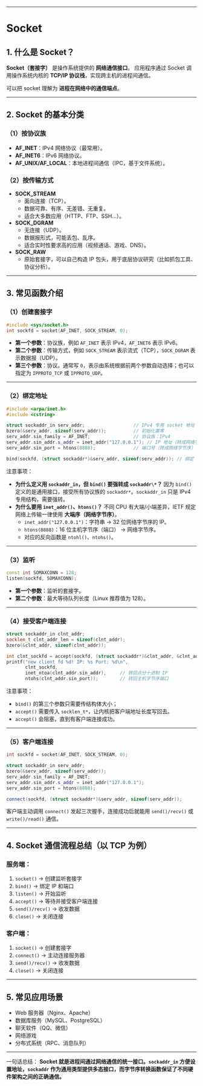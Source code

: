 ------

# Socket

## 1. 什么是 Socket？

**Socket（套接字）** 是操作系统提供的 **网络通信接口**。
 应用程序通过 Socket 调用操作系统内核的 **TCP/IP 协议栈**，实现跨主机的进程间通信。

可以把 socket 理解为 **进程在网络中的通信端点**。

------

## 2. Socket 的基本分类

### （1）按协议族

- **AF_INET**：IPv4 网络协议（最常用）。
- **AF_INET6**：IPv6 网络协议。
- **AF_UNIX/AF_LOCAL**：本地进程间通信（IPC，基于文件系统）。

### （2）按传输方式

- **SOCK_STREAM**
  - 面向连接（TCP）。
  - 数据可靠、有序、无差错、无重复。
  - 适合大多数应用（HTTP、FTP、SSH…）。
- **SOCK_DGRAM**
  - 无连接（UDP）。
  - 数据报形式，可能丢包、乱序。
  - 适合实时性要求高的应用（视频通话、游戏、DNS）。
- **SOCK_RAW**
  - 原始套接字，可以自己构造 IP 包头，用于底层协议研究（比如抓包工具、协议分析）。

------

## 3. 常见函数介绍

### （1）创建套接字

```c
#include <sys/socket.h>
int sockfd = socket(AF_INET, SOCK_STREAM, 0);
```

- **第一个参数**：协议族，例如 `AF_INET` 表示 IPv4，`AF_INET6` 表示 IPv6。
- **第二个参数**：传输方式，例如 `SOCK_STREAM` 表示流式（TCP），`SOCK_DGRAM` 表示数据报（UDP）。
- **第三个参数**：协议。通常写 `0`，表示由系统根据前两个参数自动选择；也可以指定为 `IPPROTO_TCP` 或 `IPPROTO_UDP`。

------

### （2）绑定地址

```c++
#include <arpa/inet.h>
#include <cstring>

struct sockaddr_in serv_addr;                  // IPv4 专用 socket 地址
bzero(&serv_addr, sizeof(serv_addr));          // 初始化置零
serv_addr.sin_family = AF_INET;                // 协议族：IPv4
serv_addr.sin_addr.s_addr = inet_addr("127.0.0.1"); // IP 地址（转成网络字节序）
serv_addr.sin_port = htons(8888);              // 端口号（转成网络字节序）

bind(sockfd, (struct sockaddr*)&serv_addr, sizeof(serv_addr)); // 绑定 socket 和地址
```

注意事项：

- **为什么定义用 `sockaddr_in`，但 `bind()` 要强转成 `sockaddr\*`？**
   因为 `bind()` 定义的是通用接口，接受所有协议族的 `sockaddr*`。`sockaddr_in` 只是 IPv4 专用结构，需要强转。
- **为什么要用 `inet_addr()`、`htons()`？**
   不同 CPU 有大端/小端差异，IETF 规定网络上传输一律使用 **大端序（网络字节序）**。
  - `inet_addr("127.0.0.1")`：字符串 → 32 位网络字节序的 IP。
  - `htons(8888)`：16 位主机字节序（端口） → 网络字节序。
  - 对应的反向函数是 `ntohl()`、`ntohs()`。

------

### （3）监听

```c++
const int SOMAXCONN = 128;
listen(sockfd, SOMAXCONN);
```

- **第一个参数**：监听的套接字。
- **第二个参数**：最大等待队列长度（Linux 推荐值为 128）。

------

### （4）接受客户端连接

```c++
struct sockaddr_in clnt_addr;
socklen_t clnt_addr_len = sizeof(clnt_addr);
bzero(&clnt_addr, sizeof(clnt_addr));

int clnt_sockfd = accept(sockfd, (struct sockaddr*)&clnt_addr, &clnt_addr_len);
printf("new client fd %d! IP: %s Port: %d\n",
       clnt_sockfd,
       inet_ntoa(clnt_addr.sin_addr),     // 转回点分十进制 IP
       ntohs(clnt_addr.sin_port));        // 转回主机字节序端口
```

注意事项：

- `bind()` 的第三个参数只需要传结构体大小；
- `accept()` 需要传入 `socklen_t*`，让内核把客户端地址长度写回去。
- `accept()` 会阻塞，直到有客户端连接成功。

------

### （5）客户端连接

```c++
int sockfd = socket(AF_INET, SOCK_STREAM, 0);

struct sockaddr_in serv_addr;
bzero(&serv_addr, sizeof(serv_addr));
serv_addr.sin_family = AF_INET;
serv_addr.sin_addr.s_addr = inet_addr("127.0.0.1");
serv_addr.sin_port = htons(8888);

connect(sockfd, (struct sockaddr*)&serv_addr, sizeof(serv_addr));
```

客户端主动调用 `connect()` 发起三次握手，连接成功后就能用 `send()/recv()` 或 `write()/read()` 通信。

------

## 4. Socket 通信流程总结（以 TCP 为例）

### 服务端：

1. `socket()` → 创建监听套接字
2. `bind()` → 绑定 IP 和端口
3. `listen()` → 开始监听
4. `accept()` → 等待并接受客户端连接
5. `send()/recv()` → 收发数据
6. `close()` → 关闭连接

### 客户端：

1. `socket()` → 创建套接字
2. `connect()` → 主动连接服务器
3. `send()/recv()` → 收发数据
4. `close()` → 关闭连接

------

## 5. 常见应用场景

- Web 服务器（Nginx、Apache）
- 数据库服务（MySQL、PostgreSQL）
- 聊天软件（QQ、微信）
- 网络游戏
- 分布式系统（RPC、消息队列）

------

一句话总结：
**Socket 就是进程间通过网络通信的统一接口。`sockaddr_in` 方便设置地址，`sockaddr` 作为通用类型提供多态接口，而字节序转换函数保证了不同硬件架构之间的正确通信。**